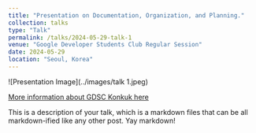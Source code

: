 ```yaml
---
title: "Presentation on Documentation, Organization, and Planning."
collection: talks
type: "Talk"
permalink: /talks/2024-05-29-talk-1
venue: "Google Developer Students Club Regular Session"
date: 2024-05-29
location: "Seoul, Korea"
---
```


![Presentation Image](../images/talk 1.jpeg)

[More information about GDSC Konkuk here](https://landing.gdsc-konkuk.dev)

This is a description of your talk, which is a markdown files that can be all markdown-ified like any other post. Yay markdown!
